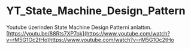 # YT_State_Machine_Design_Pattern
Youtube üzerinden State Machine Design Patterni anlattım. 
[https://youtu.be/88Rts7XP7ok](https://www.youtube.com/watch?v=rM5G1Oc2tHo)https://www.youtube.com/watch?v=rM5G1Oc2tHo
